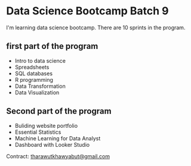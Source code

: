 # Data Science Bootcamp Batch 9

I'm learning data science bootcamp. There are 10 sprints in the program.

## first part of the program

- Intro to data science
- Spreadsheets
- SQL databases
- R programming
- Data Transformation
- Data Visualization

## Second part of the program

- Buliding website portfolio
- Essential Statistics
- Machine Learning for Data Analyst
- Dashboard with Looker Studio
 
 Contract: tharawutkhawyabut@gmail.com
